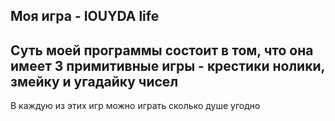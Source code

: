 ## Моя игра - IOUYDA life
## Суть моей программы состоит в том, что она имеет 3 примитивные игры - крестики нолики, змейку и угадайку чисел
В каждую из этих игр можно играть сколько душе угодно

